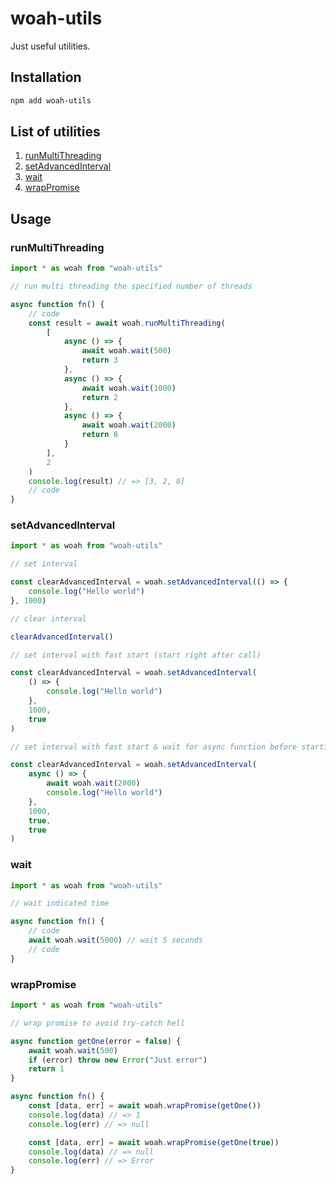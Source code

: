 # woah-utils

Just useful utilities.

## Installation

```sh
npm add woah-utils
```

## List of utilities

1. [runMultiThreading](#runmultithreading)
2. [setAdvancedInterval](#setadvancedinterval)
3. [wait](#wait)
4. [wrapPromise](#wrappromise)

## Usage

### runMultiThreading

```javascript
import * as woah from "woah-utils"

// run multi threading the specified number of threads

async function fn() {
    // code
    const result = await woah.runMultiThreading(
        [
            async () => {
                await woah.wait(500)
                return 3
            },
            async () => {
                await woah.wait(1000)
                return 2
            },
            async () => {
                await woah.wait(2000)
                return 8
            }
        ],
        2
    )
    console.log(result) // => [3, 2, 8]
    // code
}
```

### setAdvancedInterval

```javascript
import * as woah from "woah-utils"

// set interval

const clearAdvancedInterval = woah.setAdvancedInterval(() => {
    console.log("Hello world")
}, 1000)

// clear interval

clearAdvancedInterval()

// set interval with fast start (start right after call)

const clearAdvancedInterval = woah.setAdvancedInterval(
    () => {
        console.log("Hello world")
    },
    1000,
    true
)

// set interval with fast start & wait for async function before starting the next timeout

const clearAdvancedInterval = woah.setAdvancedInterval(
    async () => {
        await woah.wait(2000)
        console.log("Hello world")
    },
    1000,
    true,
    true
)
```

### wait

```javascript
import * as woah from "woah-utils"

// wait indicated time

async function fn() {
    // code
    await woah.wait(5000) // wait 5 seconds
    // code
}
```

### wrapPromise

```javascript
import * as woah from "woah-utils"

// wrap promise to avoid try-catch hell

async function getOne(error = false) {
    await woah.wait(500)
    if (error) throw new Error("Just error")
    return 1
}

async function fn() {
    const [data, err] = await woah.wrapPromise(getOne())
    console.log(data) // => 1
    console.log(err) // => null

    const [data, err] = await woah.wrapPromise(getOne(true))
    console.log(data) // => null
    console.log(err) // => Error
}
```
